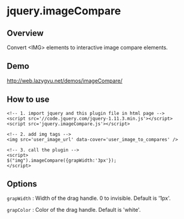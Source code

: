 # jquery.imageCompare

## Overview

Convert &lt;IMG> elements to interactive image compare elements.

## Demo

http://web.lazygyu.net/demos/imageCompare/

## How to use

```
<!-- 1. import jquery and this plugin file in html page -->
<script src='//code.jquery.com/jquery-1.11.3.min.js'></script>
<script src='jquery.imageCompare.js'></script>

<!-- 2. add img tags -->
<img src='user_image_url' data-cover='user_image_to_compares' />

<!-- 3. call the plugin -->
<script>
$("img").imageCompare({grapWidth:'3px'});
</script>
```

## Options

`grapWidth` : Width of the drag handle. 0 to invisible. Default is '1px'.

`grapColor` : Color of the drag handle. Default is 'white'.

